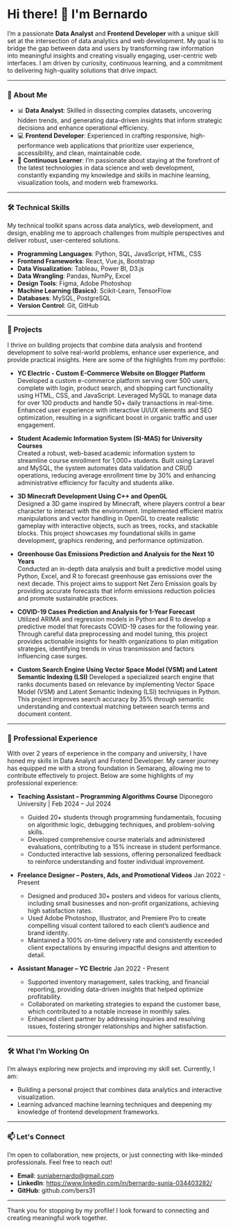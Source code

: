 # Hi there! 👋 I'm Bernardo

I’m a passionate **Data Analyst** and **Frontend Developer** with a unique skill set at the intersection of data analytics and web development. My goal is to bridge the gap between data and users by transforming raw information into meaningful insights and creating visually engaging, user-centric web interfaces. I am driven by curiosity, continuous learning, and a commitment to delivering high-quality solutions that drive impact.

---

### 💼 About Me
- 📊 **Data Analyst**: Skilled in dissecting complex datasets, uncovering hidden trends, and generating data-driven insights that inform strategic decisions and enhance operational efficiency.
- 💻 **Frontend Developer**: Experienced in crafting responsive, high-performance web applications that prioritize user experience, accessibility, and clean, maintainable code.
- 🚀 **Continuous Learner**: I’m passionate about staying at the forefront of the latest technologies in data science and web development, constantly expanding my knowledge and skills in machine learning, visualization tools, and modern web frameworks.

---

### 🛠️ Technical Skills
My technical toolkit spans across data analytics, web development, and design, enabling me to approach challenges from multiple perspectives and deliver robust, user-centered solutions.
- **Programming Languages**: Python, SQL, JavaScript, HTML, CSS
- **Frontend Frameworks**: React, Vue.js, Bootstrap
- **Data Visualization**: Tableau, Power BI, D3.js
- **Data Wrangling**: Pandas, NumPy, Excel
- **Design Tools**: Figma, Adobe Photoshop
- **Machine Learning (Basics)**: Scikit-Learn, TensorFlow
- **Databases**: MySQL, PostgreSQL
- **Version Control**: Git, GitHub

---

### 🌟 Projects
I thrive on building projects that combine data analysis and frontend development to solve real-world problems, enhance user experience, and provide practical insights. Here are some of the highlights from my portfolio:

- **YC Electric - Custom E-Commerce Website on Blogger Platform**  
  Developed a custom e-commerce platform serving over 500 users, complete with login, product search, and shopping cart functionality using HTML, CSS, and JavaScript. Leveraged MySQL to manage data for over 100 products and handle 50+ daily transactions in real-time. Enhanced user experience with interactive UI/UX elements and SEO optimization, resulting in a significant boost in organic traffic and user engagement.

- **Student Academic Information System (SI-MAS) for University Courses**  
  Created a robust, web-based academic information system to streamline course enrollment for 1,000+ students. Built using Laravel and MySQL, the system automates data validation and CRUD operations, reducing average enrollment time by 30% and enhancing administrative efficiency for faculty and students alike.

- **3D Minecraft Development Using C++ and OpenGL**  
  Designed a 3D game inspired by Minecraft, where players control a bear character to interact with the environment. Implemented efficient matrix manipulations and vector handling in OpenGL to create realistic gameplay with interactive objects, such as trees, rocks, and stackable blocks. This project showcases my foundational skills in game development, graphics rendering, and performance optimization.

- **Greenhouse Gas Emissions Prediction and Analysis for the Next 10 Years**  
  Conducted an in-depth data analysis and built a predictive model using Python, Excel, and R to forecast greenhouse gas emissions over the next decade. This project aims to support Net Zero Emission goals by providing accurate forecasts that inform emissions reduction policies and promote sustainable practices.

- **COVID-19 Cases Prediction and Analysis for 1-Year Forecast**  
  Utilized ARIMA and regression models in Python and R to develop a predictive model that forecasts COVID-19 cases for the following year. Through careful data preprocessing and model tuning, this project provides actionable insights for health organizations to plan mitigation strategies, identifying trends in virus transmission and factors influencing case surges.
  
- **Custom Search Engine Using Vector Space Model (VSM) and Latent Semantic Indexing (LSI)**
  Developed a specialized search engine that ranks documents based on relevance by implementing Vector Space Model (VSM) and Latent Semantic Indexing (LSI) techniques in Python. This project improves search accuracy by 35% through semantic understanding and contextual matching between search terms and document content.
---

### 💼 Professional Experience
With over 2 years of experience in the company and university, I have honed my skills in Data Analyst and Frotend Developer. My career journey has equipped me with a strong foundation in Semarang, allowing me to contribute effectively to project. Below are some highlights of my professional experience:

- **Teaching Assistant – Programming Algorithms Course**
  Diponegoro University | Feb 2024 – Jul 2024
  
  - Guided 20+ students through programming fundamentals, focusing on algorithmic logic, debugging techniques, and problem-solving skills.
  - Developed comprehensive course materials and administered evaluations, contributing to a 15% increase in student performance.
  - Conducted interactive lab sessions, offering personalized feedback to reinforce understanding and foster individual improvement.

- **Freelance Designer – Posters, Ads, and Promotional Videos**
  Jan 2022 - Present

  - Designed and produced 30+ posters and videos for various clients, including small businesses and non-profit organizations, achieving high satisfaction rates.
  - Used Adobe Photoshop, Illustrator, and Premiere Pro to create compelling visual content tailored to each client’s audience and brand identity.
  - Maintained a 100% on-time delivery rate and consistently exceeded client expectations by ensuring impactful designs and attention to detail.
    
- **Assistant Manager – YC Electric**
  Jan 2022 - Present

  - Supported inventory management, sales tracking, and financial reporting, providing data-driven insights that helped optimize profitability.
  - Collaborated on marketing strategies to expand the customer base, which contributed to a notable increase in monthly sales.
  - Enhanced client partner by addressing inquiries and resolving issues, fostering stronger relationships and higher satisfaction.
---

### 🛠️ What I’m Working On
I’m always exploring new projects and improving my skill set. Currently, I am:

- Building a personal project that combines data analytics and interactive visualization.
- Learning advanced machine learning techniques and deepening my knowledge of frontend development frameworks.
---
  
### 📫 Let's Connect
I’m open to collaboration, new projects, or just connecting with like-minded professionals. Feel free to reach out!
- **Email**: suniabernardo@gmail.com
- **LinkedIn**: https://www.linkedin.com/in/bernardo-sunia-034403282/
- **GitHub**: github.com/bers31
---

Thank you for stopping by my profile! I look forward to connecting and creating meaningful work together.
